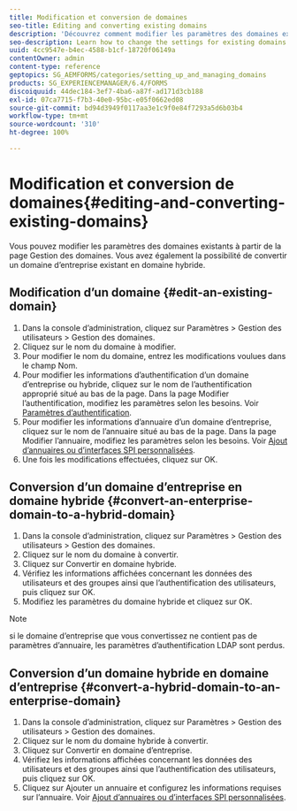 ```yaml
---
title: Modification et conversion de domaines
seo-title: Editing and converting existing domains
description: 'Découvrez comment modifier les paramètres des domaines existants à partir de la page Gestion des domaines. Convertissez un domaine d’entreprise existant en un domaine hybride ou inversement. '
seo-description: Learn how to change the settings for existing domains from the Domain Management page. Convert an existing enterprise domain to a hybrid domain or vice versa.
uuid: 4cc9547e-b4ec-4588-b1cf-18720f06149a
contentOwner: admin
content-type: reference
geptopics: SG_AEMFORMS/categories/setting_up_and_managing_domains
products: SG_EXPERIENCEMANAGER/6.4/FORMS
discoiquuid: 44dec184-3ef7-4ba6-a87f-ad171d3cb188
exl-id: 07ca7715-f7b3-40e0-95bc-e05f0662ed08
source-git-commit: bd94d3949f0117aa3e1c9f0e84f7293a5d6b03b4
workflow-type: tm+mt
source-wordcount: '310'
ht-degree: 100%

---
```


# Modification et conversion de domaines{#editing-and-converting-existing-domains}

Vous pouvez modifier les paramètres des domaines existants à partir de la page Gestion des domaines. Vous avez également la possibilité de convertir un domaine d’entreprise existant en domaine hybride.

## Modification d’un domaine {#edit-an-existing-domain}

1. Dans la console dʼadministration, cliquez sur Paramètres > Gestion des utilisateurs > Gestion des domaines.
1. Cliquez sur le nom du domaine à modifier.
1. Pour modifier le nom du domaine, entrez les modifications voulues dans le champ Nom.
1. Pour modifier les informations d’authentification d’un domaine d’entreprise ou hybride, cliquez sur le nom de l’authentification approprié situé au bas de la page. Dans la page Modifier l’authentification, modifiez les paramètres selon les besoins. Voir [Paramètres d’authentification](/help/forms/using/admin-help/configuring-authentication-providers.md#authentication-settings).
1. Pour modifier les informations d’annuaire d’un domaine d’entreprise, cliquez sur le nom de l’annuaire situé au bas de la page. Dans la page Modifier l’annuaire, modifiez les paramètres selon les besoins. Voir [Ajout d’annuaires ou d’interfaces SPI personnalisées](/help/forms/using/admin-help/configuring-directories.md#adding-directories-or-custom-spis).
1. Une fois les modifications effectuées, cliquez sur OK.

## Conversion d’un domaine d’entreprise en domaine hybride {#convert-an-enterprise-domain-to-a-hybrid-domain}

1. Dans la console dʼadministration, cliquez sur Paramètres > Gestion des utilisateurs > Gestion des domaines.
1. Cliquez sur le nom du domaine à convertir.
1. Cliquez sur Convertir en domaine hybride.
1. Vérifiez les informations affichées concernant les données des utilisateurs et des groupes ainsi que l’authentification des utilisateurs, puis cliquez sur OK.
1. Modifiez les paramètres du domaine hybride et cliquez sur OK.

>[!NOTE]
>
>si le domaine d’entreprise que vous convertissez ne contient pas de paramètres d’annuaire, les paramètres d’authentification LDAP sont perdus.

## Conversion d’un domaine hybride en domaine d’entreprise {#convert-a-hybrid-domain-to-an-enterprise-domain}

1. Dans la console dʼadministration, cliquez sur Paramètres > Gestion des utilisateurs > Gestion des domaines.
1. Cliquez sur le nom du domaine hybride à convertir.
1. Cliquez sur Convertir en domaine d’entreprise.
1. Vérifiez les informations affichées concernant les données des utilisateurs et des groupes ainsi que l’authentification des utilisateurs, puis cliquez sur OK.
1. Cliquez sur Ajouter un annuaire et configurez les informations requises sur l’annuaire. Voir [Ajout d’annuaires ou d’interfaces SPI personnalisées](/help/forms/using/admin-help/configuring-directories.md#adding-directories-or-custom-spis).
